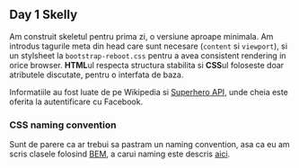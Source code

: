 ## Day 1 Skelly

Am construit skeletul pentru prima zi, o versiune aproape minimala. Am introdus tagurile meta din head care sunt necesare (`content` si `viewport`), si un stylsheet la `bootstrap-reboot.css` pentru a avea consistent rendering in orice browser. **HTML**ul respecta structura stabilita si **CSS**ul foloseste doar atributele discutate, pentru o interfata de baza.

Informatiile au fost luate de pe Wikipedia si [Superhero API](http://superheroapi.com/), unde cheia este oferita la autentificare cu Facebook.

### CSS naming convention

Sunt de parere ca ar trebui sa pastram un naming convention, asa ca eu am scris clasele folosind [BEM](http://getbem.com/introduction/), a carui naming este descris [aici](http://getbem.com/naming/).
